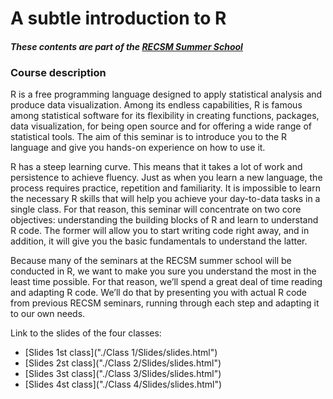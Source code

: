 # A subtle introduction to R
#### _These contents are part of the [RECSM Summer School](https://www.upf.edu/web/survey/summer-school-in-survey-methodology-2018)_

### Course description
R is a free programming language designed to apply statistical analysis and produce data visualization. Among its endless capabilities, R is famous among statistical software for its flexibility in creating functions, packages, data visualization, for being open source and for offering a wide range of statistical tools. The aim of this seminar is to introduce you to the R language and give you hands-on experience on how to use it.

R has a steep learning curve. This means that it takes a lot of work and persistence to achieve fluency. Just as when you learn a new language, the process requires practice, repetition and familiarity. It is impossible to learn the necessary R skills that will help you achieve your day-to-data tasks in a single class. For that reason, this seminar will concentrate on two core objectives: understanding the building blocks of R and learn to understand R code. The former will allow you to start writing code right away, and in addition, it will give you the basic fundamentals to understand the latter.

Because many of the seminars at the RECSM summer school will be conducted in R, we want to make you sure you understand the most in the least time possible. For that reason, we’ll spend a great deal of time reading and adapting R code. We’ll do that by presenting you with actual R code from previous RECSM seminars, running through each step and adapting it to our own needs.

Link to the slides of the four classes:

- [Slides 1st class]("./Class 1/Slides/slides.html")
- [Slides 2st class]("./Class 2/Slides/slides.html")
- [Slides 3st class]("./Class 3/Slides/slides.html")
- [Slides 4st class]("./Class 4/Slides/slides.html")
